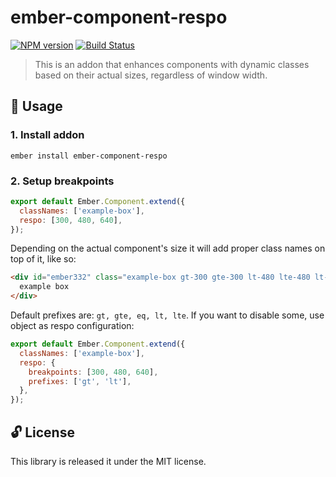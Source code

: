 # ember-component-respo

[![NPM version](https://img.shields.io/npm/v/ember-component-respo.svg?style=flat)](https://npmjs.org/package/ember-component-respo)
[![Build Status](https://travis-ci.org/netguru/ember-component-respo.svg?branch=master)](https://travis-ci.org/netguru/ember-component-respo)

> This is an addon that enhances components with dynamic classes based on their actual sizes, regardless of window width.


## 🚀 Usage

### 1. Install addon

```
ember install ember-component-respo
```

### 2. Setup breakpoints

```javascript
export default Ember.Component.extend({
  classNames: ['example-box'],
  respo: [300, 480, 640],
});
```

Depending on the actual component's size it will add proper class names on top of it, like so:

```html
<div id="ember332" class="example-box gt-300 gte-300 lt-480 lte-480 lt-640 lte-640 ember-view">
  example box
</div>
```

Default prefixes are: `gt, gte, eq, lt, lte`. If you want to disable some, use object as respo configuration:

```javascript
export default Ember.Component.extend({
  classNames: ['example-box'],
  respo: {
    breakpoints: [300, 480, 640],
    prefixes: ['gt', 'lt'],
  },
});
```

## 🔓 License

This library is released it under the MIT license.

